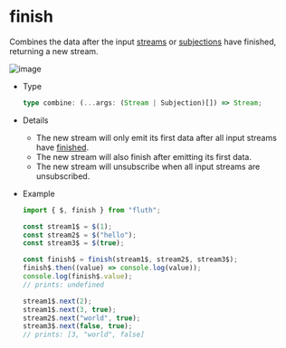 # finish

Combines the data after the input [streams](/en/api/stream#stream) or [subjections](/en/api/stream#subjection) have finished, returning a new stream.

![image](/finish.drawio.svg)

- Type

  ```typescript
  type combine: (...args: (Stream | Subjection)[]) => Stream;
  ```

- Details

  - The new stream will only emit its first data after all input streams have [finished](/en/guide/base#completion).
  - The new stream will also finish after emitting its first data.
  - The new stream will unsubscribe when all input streams are unsubscribed.

- Example

  ```typescript
  import { $, finish } from "fluth";

  const stream1$ = $(1);
  const stream2$ = $("hello");
  const stream3$ = $(true);

  const finish$ = finish(stream1$, stream2$, stream3$);
  finish$.then((value) => console.log(value));
  console.log(finish$.value);
  // prints: undefined

  stream1$.next(2);
  stream1$.next(3, true);
  stream2$.next("world", true);
  stream3$.next(false, true);
  // prints: [3, "world", false]
  ```
